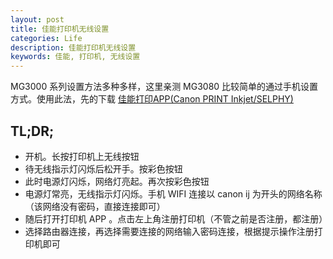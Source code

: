 ```yaml
---
layout: post
title: 佳能打印机无线设置
categories: Life
description: 佳能打印机无线设置
keywords: 佳能, 打印机, 无线设置
---
```



MG3000 系列设置方法多种多样，这里亲测 MG3080 比较简单的通过手机设置方式。使用此法，先的下载 [佳能打印APP(Canon PRINT Inkjet/SELPHY)](http://www.canon.com.cn/supports/download/app.html)

## TL;DR;
- 开机。长按打印机上无线按钮
- 待无线指示灯闪烁后松开手。按彩色按钮
- 此时电源灯闪烁，网络灯亮起。再次按彩色按钮
- 电源灯常亮，无线指示灯闪烁。手机 WIFI 连接以 canon ij 为开头的网络名称（该网络没有密码，直接连接即可）
- 随后打开打印机 APP 。点击左上角注册打印机（不管之前是否注册，都注册）
- 选择路由器连接，再选择需要连接的网络输入密码连接，根据提示操作注册打印机即可

